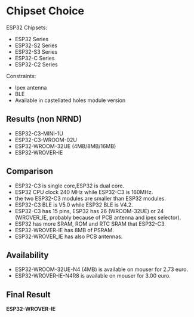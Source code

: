 # Chipset Choice
ESP32 Chipsets:
- ESP32 Series
- ESP32-S2 Series
- ESP32-S3 Series
- ESP32-C Series
- ESP32-C2 Series

Constraints:
- Ipex antenna
- BLE
- Available in castellated holes module version

## Results (non NRND)
- ESP32-C3-MINI-1U
- ESP32-C3-WROOM-02U
- ESP32-WROOM-32UE (4MB/8MB/16MB)
- ESP32-WROVER-IE

## Comparison
- ESP32-C3 is single core,ESP32 is dual core.
- ESP32 CPU clock 240 MHz while ESP32-C3 is 160MHz.
- the two ESP32-C3 modules are smaller than ESP32 modules.
- ESP32-C3 BLE is V5.0 while ESP32 BLE is V4.2.
- ESP32-C3 has 15 pins, ESP32 has 26 (WROOM-32UE) or 24 (WROVER_IE, probably because of PCB antenna and ipex selector).
- ESP32 has more SRAM, ROM and RTC SRAM that ESP32-C3.
- ESP32-WROVER-IE has 8MB of PSRAM.
- ESP32-WROVER_IE has also PCB antennas.

## Availability
- ESP32-WROOM-32UE-N4 (4MB) is available on mouser for 2.73 euro.
- ESP32-WROVER-IE-N4R8 is available on mouser for 3.00 euro.

## Final Result
**ESP32-WROVER-IE**

